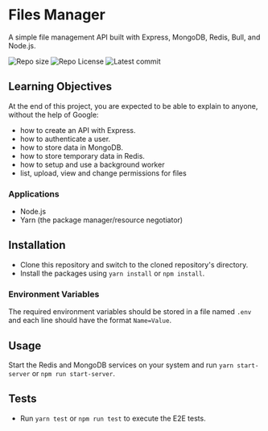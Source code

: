 # Files Manager

A simple file management API built with Express, MongoDB, Redis, Bull, and Node.js.

![Repo size](https://img.shields.io/github/repo-size/Mar-Issah/alx-files_manager)
![Repo License](https://img.shields.io/github/license/Mar-Issah/alx-files_manager.svg)
![Latest commit](https://img.shields.io/github/last-commit/Mar-Issah/alx-files_manager/master?style=round-square)

## Learning Objectives

At the end of this project, you are expected to be able to explain to anyone, without the help of Google:

- how to create an API with Express.
- how to authenticate a user.
- how to store data in MongoDB.
- how to store temporary data in Redis.
- how to setup and use a background worker
- list, upload, view and change permissions for files

### Applications

- Node.js
- Yarn (the package manager/resource negotiator)

## Installation

- Clone this repository and switch to the cloned repository's directory.
- Install the packages using `yarn install` or `npm install`.

### Environment Variables

The required environment variables should be stored in a file named `.env` and each line should have the format `Name=Value`.

## Usage

Start the Redis and MongoDB services on your system and run `yarn start-server` or `npm run start-server`.

## Tests

- Run `yarn test` or `npm run test` to execute the E2E tests.
